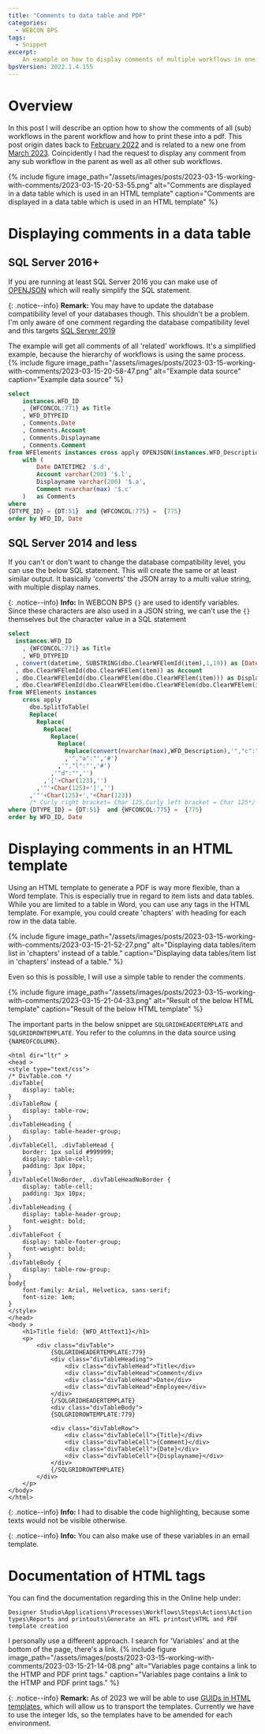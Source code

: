 ```yaml
---
title: "Comments to data table and PDF"
categories:
  - WEBCON BPS  
tags:
  - Snippet  
excerpt:
    An example on how to display comments of multiple workflows in one place and printing them to a PDF report.
bpsVersion: 2022.1.4.155
---
```


# Overview  
In this post I will describe an option how to show the comments of all (sub) workflows in the parent workflow and how to print these into a pdf.
This post origin dates back to [February 2022](https://community.webcon.com/forum/thread/1478) and is related to a new one from [March 2023](https://community.webcon.com/forum/thread/2806). Coincidently I had the request to display any comment from any sub workflow in the parent as well as all other sub workflows. 


{% include figure image_path="/assets/images/posts/2023-03-15-working-with-comments/2023-03-15-20-53-55.png" alt="Comments are displayed in a data table which is used in an HTML template" caption="Comments are displayed in a data table which is used in an HTML template" %}


# Displaying comments in a data table
## SQL Server 2016+
If you are running at least SQL Server 2016 you can make use of [OPENJSON](https://learn.microsoft.com/en-us/sql/t-sql/functions/openjson-transact-sql?view=sql-server-ver16) which will really simplify the SQL statement. 

{: .notice--info}
**Remark:** You may have to update the database compatibility level of your databases though. This shouldn't be a problem. I'm only aware of one comment regarding the database compatibility level and this targets [SQL Server 2019](https://community.webcon.com/posts/post/webcon-bps-databases-in-the-sql-2019-compatibility-level/320)

The example will get all comments of all 'related' workflows. It's a simplified example, because the hierarchy of workflows is using the same process.
{% include figure image_path="/assets/images/posts/2023-03-15-working-with-comments/2023-03-15-20-58-47.png" alt="Example data source" caption="Example data source" %}

```sql
select 
	instances.WFD_ID
	, {WFCONCOL:771} as Title
	, WFD_DTYPEID
	, Comments.Date
	, Comments.Account 
	, Comments.Displayname
	, Comments.Comment
from WFElements instances cross apply OPENJSON(instances.WFD_Description)
	with (
		Date DATETIME2 '$.d',
		Account varchar(200) '$.l',
		Displayname varchar(200) '$.a',
		Comment nvarchar(max) '$.c'
	)   as Comments
where
{DTYPE_ID} = {DT:51}  and {WFCONCOL:775} =  {775}
order by WFD_ID, Date
```

## SQL Server 2014 and less
If you can't or don't want to change the database compatibility level, you can use the below SQL statement. This will create the same or at least similar output. It basically 'converts' the JSON array to a multi value string, with multiple display names.

{: .notice--info}
**Info:** In WEBCON BPS `{}` are used to identify variables. Since these characters are also used in a JSON string, we can't use the `{}` themselves but the character value in a SQL statement
```sql
select
  instances.WFD_ID
	, {WFCONCOL:771} as Title
	, WFD_DTYPEID
  , convert(datetime, SUBSTRING(dbo.ClearWFElemId(item),1,19)) as [Date]
  , dbo.ClearWFElemId(dbo.ClearWFElem(item)) as Account
  , dbo.ClearWFElemId(dbo.ClearWFElem(dbo.ClearWFElem(item))) as Displayname
  , dbo.ClearWFElemId(dbo.ClearWFElem(dbo.ClearWFElem(dbo.ClearWFElem(item)))) as Comment
from WFElements instances
    cross apply
      dbo.SplitToTable(
      Replace(
        Replace(
          Replace(
            Replace(
              Replace(
                Replace(convert(nvarchar(max),WFD_Description),'","c":"','#')
                ,'","a":"','#')
              ,'","l":"','#')
            ,'"d":"','')
          ,'['+Char(123),'')
        ,'"'+Char(125)+']','')
      ,'"'+Char(125)+','+Char(123))
      /* Curly right bracket= Char 125,Curly left bracket = Char 125*/
where {DTYPE_ID} = {DT:51}  and {WFCONCOL:775} =  {775}
order by WFD_ID, Date
```
# Displaying comments in an HTML template
Using an HTML template to generate a PDF is way more flexible, than a Word template. This is especially true in regard to item lists and data tables. While you are limited to a table in Word, you can use any tags in the HTML template. For example, you could create 'chapters' with heading for each row in the data table. 

{% include figure image_path="/assets/images/posts/2023-03-15-working-with-comments/2023-03-15-21-52-27.png" alt="Displaying data tables/item list in 'chapters' instead of a table." caption="Displaying data tables/item list in 'chapters' instead of a table." %}

Even so this is possible, I will use a simple table to render the comments. 

{% include figure image_path="/assets/images/posts/2023-03-15-working-with-comments/2023-03-15-21-04-33.png" alt="Result of the below HTML template" caption="Result of the below HTML template" %}

The important parts in the below snippet are `SQLGRIDHEADERTEMPLATE` and `SQLGRIDROWTEMPLATE`. You refer to the columns in the data source using `{NAMEOFCOLUMN}`.

```
<html dir="ltr" >
<head >
<style type="text/css">
/* DivTable.com */
.divTable{
	display: table;
}
.divTableRow {
	display: table-row;
}
.divTableHeading {
	display: table-header-group;
}
.divTableCell, .divTableHead {
	border: 1px solid #999999;
	display: table-cell;
	padding: 3px 10px;
}
.divTableCellNoBorder, .divTableHeadNoBorder {
	display: table-cell;
	padding: 3px 10px;
}
.divTableHeading {
	display: table-header-group;
	font-weight: bold;
}
.divTableFoot {
	display: table-footer-group;
	font-weight: bold;
}
.divTableBody {
	display: table-row-group;
}
body{
	font-family: Arial, Helvetica, sans-serif;
	font-size: 1em;
}
</style>
</head>
<body >
	<h1>Title field: {WFD_AttText1}</h1>
	<p>		
		<div class="divTable">
			{SQLGRIDHEADERTEMPLATE:779}
			<div class="divTableHeading">
				<div class="divTableHead">Title</div>
				<div class="divTableHead">Comment</div>
				<div class="divTableHead">Date</div>
				<div class="divTableHead">Employee</div>			
			</div>	
			{/SQLGRIDHEADERTEMPLATE}
			<div class="divTableBody">
			{SQLGRIDROWTEMPLATE:779}
			 
			<div class="divTableRow">				
				<div class="divTableCell">{Title}</div>
				<div class="divTableCell">{Comment}</div>
				<div class="divTableCell">{Date}</div>
				<div class="divTableCell">{Displayname}</div>
			</div>
			{/SQLGRIDROWTEMPLATE}
		</div>
	</p>
</body>
</html>
```

{: .notice--info}
**Info:** I had to disable the code highlighting, because some texts would not be visible otherwise.

{: .notice--info}
**Info:** You can also make use of these variables in an email template.

# Documentation of HTML tags
You can find the documentation regarding this in the Online help under:

`Designer Studio\Applications\Processes\Workflows\Steps\Actions\Action types\Reports and printouts\Generate an HTL printout\HTML and PDF template creation`

I personally use a different approach. I search for 'Variables' and at the bottom of the page, there's a link.
{% include figure image_path="/assets/images/posts/2023-03-15-working-with-comments/2023-03-15-21-14-08.png" alt="Variables page contains a link to the HTMP and PDF print tags." caption="Variables page contains a link to the HTMP and PDF print tags." %}

{: .notice--info}
**Remark:** As of 2023 we will be able to use [GUIDs in  HTML templates](https://community.webcon.com/posts/post/guid-identifier-in-html-templates/379/3), which will allow us to transport the templates. Currently we have to use the integer Ids, so the templates have to be amended for each environment.


